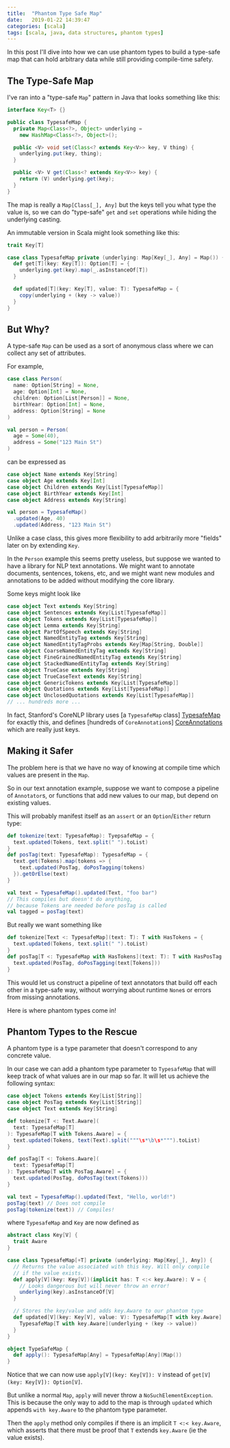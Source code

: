 ```yaml
---
title:  "Phantom Type Safe Map"
date:   2019-01-22 14:39:47
categories: [scala]
tags: [scala, java, data structures, phantom types]
---
```


In this post I'll dive into how we can use phantom types to build a type-safe 
map that can hold arbitrary data while still providing compile-time safety.

## The Type-Safe Map

I've ran into a "type-safe `Map`" pattern in Java that looks something like this:

```java
interface Key<T> {}

public class TypesafeMap {
  private Map<Class<?>, Object> underlying =
    new HashMap<Class<?>, Object>();

  public <V> void set(Class<? extends Key<V>> key, V thing) {
    underlying.put(key, thing);
  }

  public <V> V get(Class<? extends Key<V>> key) {
    return (V) underlying.get(key);
  }
}
```

The map is really a `Map[Class[_], Any]` but the keys tell you what type the value is, 
so we can do "type-safe" `get` and `set` operations while hiding the underlying casting. 

An immutable version in Scala might look something like this:

```scala
trait Key[T]

case class TypesafeMap private (underlying: Map[Key[_], Any] = Map()) {
  def get[T](key: Key[T]): Option[T] = {
    underlying.get(key).map(_.asInstanceOf[T])
  }

  def updated[T](key: Key[T], value: T): TypesafeMap = {
    copy(underlying + (key -> value))
  }
}
```

## But Why?

A type-safe `Map` can be used as a sort of anonymous class where we can collect any set of attributes.

For example,

```scala
case class Person(
  name: Option[String] = None,
  age: Option[Int] = None,
  children: Option[List[Person]] = None,
  birthYear: Option[Int] = None,
  address: Option[String] = None
)

val person = Person(
  age = Some(40),
  address = Some("123 Main St")
)
```
can be expressed as
```scala
case object Name extends Key[String]
case object Age extends Key[Int]
case object Children extends Key[List[TypesafeMap]]
case object BirthYear extends Key[Int]
case object Address extends Key[String]

val person = TypesafeMap()
  .updated(Age, 40)
  .updated(Address, "123 Main St")  
```

Unlike a case class, this gives more flexibility to add arbitrarily more "fields" later on 
by extending `Key`.

In the `Person` example this seems pretty useless, but suppose we wanted
to have a library for NLP text annotations. We might want to annotate documents, sentences, 
tokens, etc, and we might want new modules and annotations to be added without 
modifying the core library.

Some keys might look like
```scala
case object Text extends Key[String]
case object Sentences extends Key[List[TypesafeMap]]
case object Tokens extends Key[List[TypesafeMap]]
case object Lemma extends Key[String]
case object PartOfSpeech extends Key[String]
case object NamedEntityTag extends Key[String]
case object NamedEntityTagProbs extends Key[Map[String, Double]]
case object CoarseNamedEntityTag extends Key[String]
case object FineGrainedNamedEntityTag extends Key[String]
case object StackedNamedEntityTag extends Key[String]
case object TrueCase extends Key[String]
case object TrueCaseText extends Key[String]
case object GenericTokens extends Key[List[TypesafeMap]]
case object Quotations extends Key[List[TypesafeMap]]
case object UnclosedQuotations extends Key[List[TypesafeMap]]
// ... hundreds more ...
```

In fact, Stanford's CoreNLP library uses [a `TypesafeMap` class] [TypesafeMap] for
exactly this, and defines [hundreds of `CoreAnnotation`s] [CoreAnnotations] which 
are really just keys.

## Making it Safer

The problem here is that we have no way of knowing at compile time which 
values are present in the `Map`.

So in our text annotation example, suppose we want to compose a pipeline of `Annotator`s,
or functions that add new values to our map, but depend on existing values.

This will probably manifest itself as an `assert` or an `Option`/`Either` return type:

```scala
def tokenize(text: TypesafeMap): TyepsafeMap = {
  text.updated(Tokens, text.split(" ").toList)
}
def posTag(text: TypesafeMap): TypesafeMap = {
  text.get(Tokens).map(tokens => {
    text.updated(PosTag, doPosTagging(tokens)
  }).getOrElse(text)
}

val text = TypesafeMap().updated(Text, "foo bar")
// This compiles but doesn't do anything,
// because Tokens are needed before posTag is called
val tagged = posTag(text)
```

But really we want something like

```scala
def tokenize[Text <: TypesafeMap](text: T): T with HasTokens = {
  text.updated(Tokens, text.split(" ").toList)
}
def posTag[T <: TypesafeMap with HasTokens](text: T): T with HasPosTag = {
  text.updated(PosTag, doPosTagging(text[Tokens]))
}
```

This would let us construct a pipeline of text annotators that build off each other in a type-safe way,
without worrying about runtime `None`s or errors from missing annotations.

Here is where phantom types come in!

## Phantom Types to the Rescue
A phantom type is a type parameter that doesn't correspond to any concrete
value. 

In our case we can add a phantom type parameter to `TypesafeMap` that
will keep track of what values are in our map so far. It will let us achieve
the following syntax:

```scala
case object Tokens extends Key[List[String]] 
case object PosTag extends Key[List[String]] 
case object Text extends Key[String]

def tokenize[T <: Text.Aware](
  text: TypesafeMap[T]
): TypesafeMap[T with Tokens.Aware] = {
  text.updated(Tokens, text(Text).split("""\s*\b\s*""").toList)
}

def posTag[T <: Tokens.Aware](
  text: TypesafeMap[T]
): TypesafeMap[T with PosTag.Aware] = {
  text.updated(PosTag, doPosTag(text(Tokens)))
}

val text = TypesafeMap().updated(Text, "Hello, world!")
posTag(text) // Does not compile
posTag(tokenize(text)) // Compiles!
```

where `TypesafeMap` and `Key` are now defined as

```scala
abstract class Key[V] {
  trait Aware
}

case class TypesafeMap[+T] private (underlying: Map[Key[_], Any]) {
  // Returns the value associated with this key. Will only compile
  // if the value exists.
  def apply[V](key: Key[V])(implicit has: T <:< key.Aware): V = {
    // Looks dangerous but will never throw an error!
    underlying(key).asInstanceOf[V]
  }

  // Stores the key/value and adds key.Aware to our phantom type
  def updated[V](key: Key[V], value: V): TypesafeMap[T with key.Aware] = {
    TypesafeMap[T with key.Aware](underlying + (key -> value))
  }
}

object TypeSafeMap {
  def apply(): TypesafeMap[Any] = TypesafeMap[Any](Map())
}
```

Notice that we can now use `apply[V](key: Key[V]): V` instead of 
`get[V](key: Key[V]): Option[V]`. 

But unlike a normal `Map`, `apply` will never throw a `NoSuchElementException`.
This is because the only way to add to the map is through `updated` which
appends `with key.Aware` to the phantom type parameter. 

Then the `apply` method only compiles if there is an implicit `T <:< key.Aware`, which 
asserts that there must be proof that `T` extends `key.Aware` (ie the value exists).


  [TypesafeMap]: https://github.com/stanfordnlp/CoreNLP/blob/master/src/edu/stanford/nlp/util/TypesafeMap.java
  [CoreAnnotations]: https://github.com/stanfordnlp/CoreNLP/blob/master/src/edu/stanford/nlp/ling/CoreAnnotations.java
